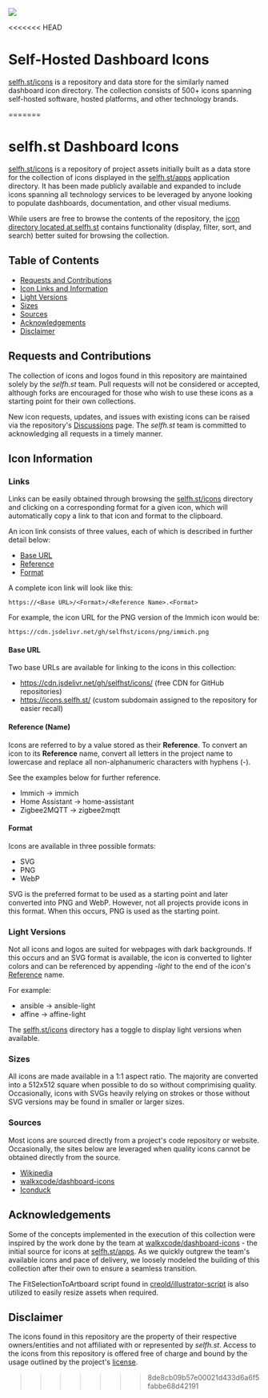 [![](https://data.jsdelivr.com/v1/package/gh/selfhst/icons/badge)](https://www.jsdelivr.com/package/gh/selfhst/icons)

<<<<<<< HEAD
# Self-Hosted Dashboard Icons

[selfh.st/icons](https://selfh.st/icons) is a repository and data store for the similarly named dashboard icon directory. The collection consists of 500+ icons spanning self-hosted software, hosted platforms, and other technology brands.


=======
# selfh.st Dashboard Icons

[selfh.st/icons](https://selfh.st/icons) is a repository of project assets initially built as a data store for the collection of icons displayed in the [selfh.st/apps](https://selfh.st/apps) application directory. It has been made publicly available and expanded to include icons spanning all technology services to be leveraged by anyone looking to populate dashboards, documentation, and other visual mediums.

While users are free to browse the contents of the repository, the [icon directory located at selfh.st](https://selfh.st/icons) contains functionality (display, filter, sort, and search) better suited for browsing the collection.

## Table of Contents

* [Requests and Contributions](https://github.com/selfhst/icons#requests-and-contributions)
* [Icon Links and Information](https://github.com/selfhst/icons#icon-information)
* [Light Versions](https://github.com/selfhst/icons#light-versions)
* [Sizes](https://github.com/selfhst/icons#sizes)
* [Sources](https://github.com/selfhst/icons#sources)
* [Acknowledgements](https://github.com/selfhst/icons#acknowledgements)
* [Disclaimer](https://github.com/selfhst/icons#disclaimer)

## Requests and Contributions

The collection of icons and logos found in this repository are maintained solely by the *selfh.st* team. Pull requests will not be considered or accepted, although forks are encouraged for those who wish to use these icons as a starting point for their own collections.

New icon requests, updates, and issues with existing icons can be raised via the repository's [Discussions](https://github.com/selfhst/icons/discussions) page. The *selfh.st* team is committed to acknowledging all requests in a timely manner.

## Icon Information

### Links

Links can be easily obtained through browsing the [selfh.st/icons](https://selfh.st/icons) directory and clicking on a corresponding format for a given icon, which will automatically copy a link to that icon and format to the clipboard.

An icon link consists of three values, each of which is described in further detail below:

* [Base URL](https://github.com/selfhst/icons/edit/main/README.md#base-url)
* [Reference](https://github.com/selfhst/icons/edit/main/README.md#reference-name)
* [Format](https://github.com/selfhst/icons/edit/main/README.md#format)

A complete icon link will look like this:

    https://<Base URL>/<Format>/<Reference Name>.<Format>

For example, the icon URL for the PNG version of the Immich icon would be:

    https://cdn.jsdelivr.net/gh/selfhst/icons/png/immich.png

#### Base URL

Two base URLs are available for linking to the icons in this collection:

* https://cdn.jsdelivr.net/gh/selfhst/icons/ (free CDN for GitHub repositories)
* https://icons.selfh.st/ (custom subdomain assigned to the repository for easier recall)

#### Reference (Name)

Icons are referred to by a value stored as their **Reference**. To convert an icon to its **Reference** name, convert all letters in the project name to lowercase and replace all non-alphanumeric characters with hyphens (-). 

See the examples below for further reference.

* Immich &rarr; immich
* Home Assistant &rarr; home-assistant
* Zigbee2MQTT &rarr; zigbee2mqtt

#### Format

Icons are available in three possible formats:

* SVG
* PNG
* WebP

SVG is the preferred format to be used as a starting point and later converted into PNG and WebP. However, not all projects provide icons in this format. When this occurs, PNG is used as the starting point.

### Light Versions

Not all icons and logos are suited for webpages with dark backgrounds. If this occurs and an SVG format is available, the icon is converted to lighter colors and can be referenced by appending *-light* to the end of the icon's [Reference](https://github.com/selfhst/icons/edit/main/README.md#reference-name) name.

For example:

* ansible &rarr; ansible-light
* affine &rarr; affine-light

The [selfh.st/icons](https://selfh.st/icons) directory has a toggle to display light versions when available.

### Sizes

All icons are made available in a 1:1 aspect ratio. The majority are converted into a 512x512 square when possible to do so without comprimising quality. Occasionally, icons with SVGs heavily relying on strokes or those without SVG versions may be found in smaller or larger sizes.

### Sources

Most icons are sourced directly from a project's code repository or website. Occasionally, the sites below are leveraged when quality icons cannot be obtained directly from the source.

* [Wikipedia](https://www.wikipedia.org/)
* [walkxcode/dashboard-icons](https://github.com/walkxcode/dashboard-icons)
* [Iconduck](https://iconduck.com/)

## Acknowledgements

Some of the concepts implemented in the execution of this collection were inspired by the work done by the team at [walkxcode/dashboard-icons](https://github.com/walkxcode/dashboard-icons) - the initial source for icons at [selfh.st/apps](https://selfh.st/apps). As we quickly outgrew the team's available icons and pace of delivery, we loosely modeled the building of this collection after their own to ensure a seamless transition. 

The FitSelectionToArtboard script found in [creold/illustrator-script](https://github.com/creold/illustrator-scripts) is also utilized to easily resize assets when required.

## Disclaimer

The icons found in this repository are the property of their respective owners/entities and not affiliated with or represented by *selfh.st*. Access to the icons from this repository is offered free of charge and bound by the usage outlined by the project's [license](https://github.com/selfhst/icons/blob/main/LICENSE).
>>>>>>> 8de8cb09b57e00021d433d6a6f5fabbe68d42191
